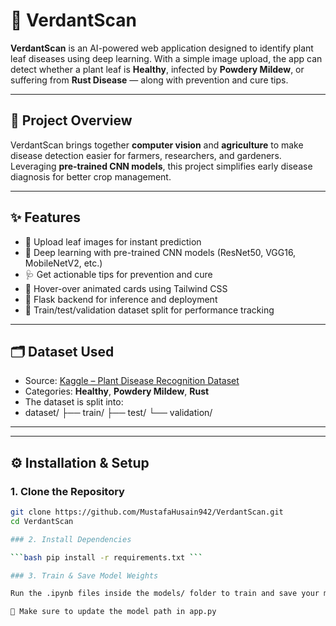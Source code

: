 # 🌱 VerdantScan

**VerdantScan** is an AI-powered web application designed to identify plant leaf diseases using deep learning. With a simple image upload, the app can detect whether a plant leaf is **Healthy**, infected by **Powdery Mildew**, or suffering from **Rust Disease** — along with prevention and cure tips.

---

## 📌 Project Overview

VerdantScan brings together **computer vision** and **agriculture** to make disease detection easier for farmers, researchers, and gardeners. Leveraging **pre-trained CNN models**, this project simplifies early disease diagnosis for better crop management.

---

## ✨ Features

- 📸 Upload leaf images for instant prediction
- 🧠 Deep learning with pre-trained CNN models (ResNet50, VGG16, MobileNetV2, etc.)
- 🩺 Get actionable tips for prevention and cure
- 🎨 Hover-over animated cards using Tailwind CSS
- 🧪 Flask backend for inference and deployment
- 📂 Train/test/validation dataset split for performance tracking

---

## 🗂 Dataset Used

- Source: [Kaggle – Plant Disease Recognition Dataset](https://www.kaggle.com/datasets/rashikrahmanpritom/plant-disease-recognition-dataset)
- Categories: **Healthy**, **Powdery Mildew**, **Rust**
- The dataset is split into:
- dataset/ ├── train/ ├── test/ └── validation/

---


---

## ⚙️ Installation & Setup

### 1. Clone the Repository

```bash
git clone https://github.com/MustafaHusain942/VerdantScan.git
cd VerdantScan

### 2. Install Dependencies

```bash pip install -r requirements.txt ```

### 3. Train & Save Model Weights

Run the .ipynb files inside the models/ folder to train and save your model weights

🔁 Make sure to update the model path in app.py


